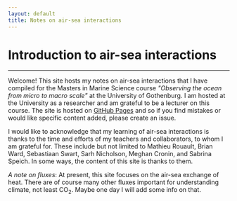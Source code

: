 ```yaml
---
layout: default
title: Notes on air-sea interactions
---
```


# Introduction to air-sea interactions
---

Welcome! This site hosts my notes on air-sea interactions that I have compiled for the Masters in Marine Science course *"Observing the ocean from micro to macro scale"* at the University of Gothenburg. I am hosted at the University as a researcher and am grateful to be a lecturer on this course. The site is hosted on [GitHub Pages](https://github.com/marcelduplessis/air-sea-interactions-notes) and so if you find mistakes or would like specific content added, please create an issue. 

I would like to acknowledge that my learning of air-sea interactions is thanks to the time and efforts of my teachers and collaborators, to whom I am grateful for. These include but not limited to Mathieu Rouault, Brian Ward, Sebastiaan Swart, Sarh Nicholson, Meghan Cronin, and Sabrina Speich. In some ways, the content of this site is thanks to them.

*A note on fluxes*: At present, this site focuses on the air-sea exchange of heat. There are of course many other fluxes important for understanding climate, not least CO$_{2}$. Maybe one day I will add some info on that.


